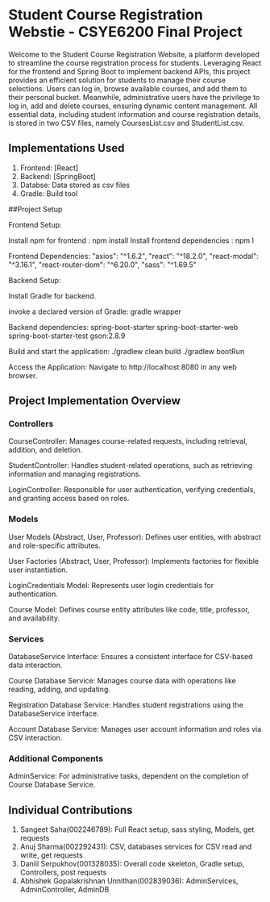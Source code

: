 # Student Course Registration Webstie - CSYE6200 Final Project

Welcome to the Student Course Registration Website, a platform 
developed to streamline the course registration process for students. 
Leveraging  React for the frontend and Spring Boot to implement backend APIs, 
this project provides an efficient solution for students to manage their course selections. 
Users can log in, browse available courses, and add them to their personal bucket. 
Meanwhile, administrative users have the privilege to log in, add and delete courses, 
ensuring dynamic content management. All essential data, including student information and course registration 
details, is stored in two CSV files, namely CoursesList.csv and StudentList.csv.


## Implementations Used
1. Frontend: [React] 
2. Backend: [SpringBoot]
3. Databse: Data stored as csv files
4. Gradle: Build tool

##Project Setup

Frontend Setup:

Install npm for frontend : npm install
Install frontend dependencies : npm I

Frontend Dependencies:
"axios": "^1.6.2",
"react": "^18.2.0",
"react-modal": "^3.16.1",
"react-router-dom": "^6.20.0",
"sass": "^1.69.5"

Backend Setup:

Install Gradle for backend.

invoke a declared version of Gradle: gradle wrapper

Backend dependencies:
spring-boot-starter
spring-boot-starter-web
spring-boot-starter-test
gson:2.8.9

Build and start the application:
./gradlew clean build
./gradlew bootRun

Access the Application:
Navigate to http://localhost:8080 in any web browser.


## Project Implementation Overview
### Controllers
CourseController: Manages course-related requests, including retrieval, addition, and deletion.

StudentController: Handles student-related operations, such as retrieving information and managing registrations.

LoginController: Responsible for user authentication, verifying credentials, and granting access based on roles.

### Models
User Models (Abstract, User, Professor): Defines user entities, with abstract and role-specific attributes.

User Factories (Abstract, User, Professor): Implements factories for flexible user instantiation.

LoginCredentials Model: Represents user login credentials for authentication.

Course Model: Defines course entity attributes like code, title, professor, and availability.

### Services
DatabaseService Interface: Ensures a consistent interface for CSV-based data interaction.

Course Database Service: Manages course data with operations like reading, adding, and updating.

Registration Database Service: Handles student registrations using the DatabaseService interface.

Account Database Service: Manages user account information and roles via CSV interaction.

### Additional Components
AdminService: For administrative tasks, dependent on the completion of Course Database Service.


## Individual Contributions
1. Sangeet Saha(002246789): Full React setup, sass styling, Models, get requests
2. Anuj Sharma(002292431): CSV, databases services for CSV read and write, get requests
3. Daniil Serpukhov(001328035): Overall code skeleton, Gradle setup, Controllers, post requests
4. Abhishek Gopalakrishnan Unnithan(002839036): AdminServices, AdminController, AdminDB

